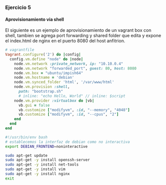 ### Ejercicio 5
#### Aprovisionamiento via shell

El siguiente es un ejemplo de aprovisionamiento de un vagrant box con shell, tambien se agrega port forwarding y shared folder que edita y expone el index.html de nginx en el puerto 8080 del host anfitrion.

```ruby
# vagrantfile
Vagrant.configure('2') do |config|
  config.vm.define "node" do |node|
    node.vm.network :private_network, ip: "10.10.0.4"
    node.vm.network "forwarded_port", guest: 80, host: 8080
    node.vm.box = "ubuntu/impish64"
    node.vm.hostname = 'debian'
    node.vm.synced_folder 'html', '/var/www/html'
    node.vm.provision :shell,
      path: "bootstrap.sh"
      # inline: "echo Hello, World" // inline: $script
    node.vm.provider :virtualbox do |vb|
      vb.gui = false
      vb.customize ["modifyvm", :id, "--memory", "4048"]
      vb.customize ["modifyvm", :id, "--cpus", "2"]
    end
  end
end
```
```bash
#!/usr/bin/env bash
# establecemos la interfaz de debian como no interactiva
export DEBIAN_FRONTEND=noninteractive

sudo apt-get update
sudo apt-get -y install openssh-server
sudo apt-get -y install net-tools
sudo apt-get -y install vim
sudo apt-get -y install nginx
exit
```



